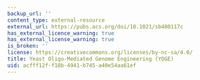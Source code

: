 ```yaml
---
backup_url: ''
content_type: external-resource
external_url: https://pubs.acs.org/doi/10.1021/sb400117c
has_external_licence_warning: true
has_external_license_warning: true
is_broken: ''
license: https://creativecommons.org/licenses/by-nc-sa/4.0/
title: Yeast Oligo-Mediated Genome Engineering (YOGE)
uid: acfff12f-f18b-4941-b745-a40e54aa61ef
---
```


